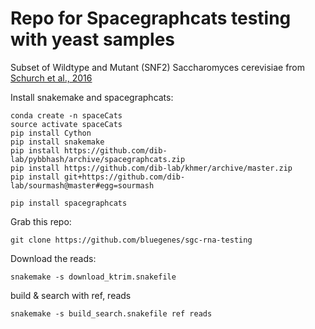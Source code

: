 # Repo for Spacegraphcats testing with yeast samples

Subset of Wildtype and Mutant (SNF2) Saccharomyces cerevisiae from [Schurch et al., 2016](http://rnajournal.cshlp.org/content/early/2016/03/30/rna.053959.115.full.pdf)


Install snakemake and spacegraphcats:
```
conda create -n spaceCats
source activate spaceCats
pip install Cython
pip install snakemake
pip install https://github.com/dib-lab/pybbhash/archive/spacegraphcats.zip
pip install https://github.com/dib-lab/khmer/archive/master.zip
pip install git+https://github.com/dib-lab/sourmash@master#egg=sourmash

pip install spacegraphcats
```

Grab this repo:
```
git clone https://github.com/bluegenes/sgc-rna-testing
```

Download the reads:
```
snakemake -s download_ktrim.snakefile
```

build & search with ref, reads 

```
snakemake -s build_search.snakefile ref reads 
```
